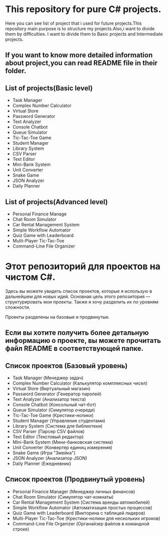 # This repository for pure C# projects.

Here you can see list of project that i used for future projects.This repository main purpose is to structure my projects.Also,i want to divide them by difficulties.
I want to divide them to Basic projects and Intermediate projects.

## If you want to know more detailed information about project,you can read README file in their folder.



## List of projects(Basic level)
- Task Manager
- Complex Number Calculator
- Virtual Store
- Password Generator
- Text Analyzer
- Console Chatbot
- Queue Simulator
- Tic-Tac-Toe Game
- Student Manager
- Library System
- CSV Parser
- Text Editor
- Mini-Bank System
- Unit Converter
- Snake Game
- JSON Analyzer
- Daily Planner

## List of projects(Advanced level)
- Personal Finance Manage
- Chat Room Simulator
- Car Rental Management System
- Simple Workflow Automator
- Quiz Game with Leaderboard
- Multi-Player Tic-Tac-Toe
- Command-Line File Organizer


# Этот репозиторий для проектов на чистом C#.

Здесь вы можете увидеть список проектов, которые я использую в дальнейшем для новых идей. Основная цель этого репозитория — структурировать мои проекты. 
Также я хочу разделить их по уровням сложности.

Проекты разделены на базовые и продвинутые.

## Если вы хотите получить более детальную информацию о проекте, вы можете прочитать файл README в соответствующей папке.


## Список проектов (Базовый уровень)
- Task Manager (Менеджер задач)
- Complex Number Calculator (Калькулятор комплексных чисел)
- Virtual Store (Виртуальный магазин)
- Password Generator (Генератор паролей)
- Text Analyzer (Анализатор текста)
- Console Chatbot (Консольный чат-бот)
- Queue Simulator (Симулятор очереди)
- Tic-Tac-Toe Game (Крестики-нолики)
- Student Manager (Управление студентами)
- Library System (Система для библиотеки)
- CSV Parser (Парсер CSV файлов)
- Text Editor (Текстовый редактор)
- Mini-Bank System (Мини-банковская система)
- Unit Converter (Конвертер единиц измерения)
- Snake Game (Игра "Змейка")
- JSON Analyzer (Анализатор JSON)
- Daily Planner (Ежедневник)



## Список проектов (Продвинутый уровень)
- Personal Finance Manager (Менеджер личных финансов)
- Chat Room Simulator (Симулятор чат-комнаты)
- Car Rental Management System (Система аренды автомобилей)
- Simple Workflow Automator (Автоматизация простых процессов)
- Quiz Game with Leaderboard (Викторина с таблицей лидеров)
- Multi-Player Tic-Tac-Toe (Крестики-нолики для нескольких игроков)
- Command-Line File Organizer (Органайзер файлов в командной строке)
